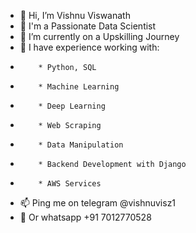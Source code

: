 - 👋 Hi, I’m Vishnu Viswanath
- 👀 I'm a Passionate Data Scientist
- 🌱 I’m currently on a Upskilling Journey
- 💞️ I have experience working with:
-         * Python, SQL
-         * Machine Learning 
-         * Deep Learning
-         * Web Scraping
-         * Data Manipulation
-         * Backend Development with Django
-         * AWS Services
- 📫 Ping me on telegram @vishnuvisz1
- 📧 Or whatsapp +91 7012770528

